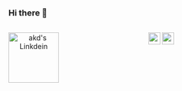 ### Hi there 👋

<!--
**ARV02/ARV02** is a ✨ _special_ ✨ repository because its `README.md` (this file) appears on your GitHub profile.

Here are some ideas to get you started:

- 🔭 I’m currently working on ...
- 🌱 I’m currently learning ...
- 👯 I’m looking to collaborate on ...
- 🤔 I’m looking for help with ...
- 💬 Ask me about ...
- 📫 How to reach me: ...
- 😄 Pronouns: ...
- ⚡ Fun fact: ...
-->

##
<p align="center">
  <a href="https://www.github.com/ARV02"><img src="https://user-images.githubusercontent.com/56147310/130146197-1d5f686b-52e2-49f8-b639-2fd905a4ace8.png" width="24px" heigth="24px"/></a>
  <a href="https://www.linkedin.com/in/andresrosasvazquez"><img align="left" alt="akd's Linkdein" width="100px" src="https://img.shields.io/badge/Linkedin-0A66C2?style=for-the-badge&logo=Linkedin&logoColor=white" /></a>
  <a href="mailto:ar0439708@gmail.com"><img src="https://user-images.githubusercontent.com/56147310/130156384-bd98673f-f110-41c4-9bb8-130c5f3eb7f1.png" width="24px" heigth="24px"/></a>
</p>

